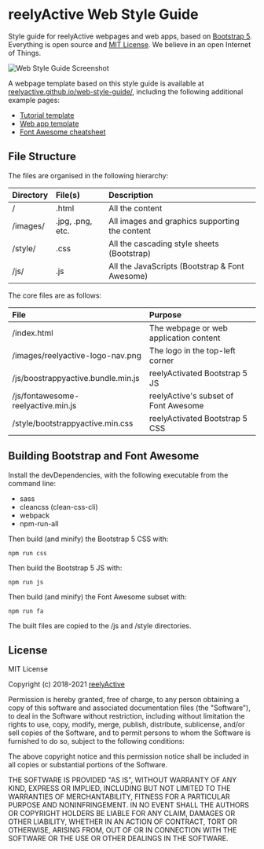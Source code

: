 reelyActive Web Style Guide
===========================

Style guide for reelyActive webpages and web apps, based on [Bootstrap 5](https://getbootstrap.com).  Everything is open source and [MIT License](https://opensource.org/licenses/MIT).  We believe in an open Internet of Things.

![Web Style Guide Screenshot](https://reelyactive.github.io/web-style-guide/images/screenshot.png)


A webpage template based on this style guide is available at [reelyactive.github.io/web-style-guide/](https://reelyactive.github.io/web-style-guide/), including the following additional example pages:
- [Tutorial template](https://reelyactive.github.io/web-style-guide/tutorial-example)
- [Web app template](https://reelyactive.github.io/web-style-guide/app-example)
- [Font Awesome cheatsheet](https://reelyactive.github.io/web-style-guide/fontawesome-icons)


File Structure
--------------

The files are organised in the following hierarchy:

| Directory | File(s)          | Description                                    |
|:----------|:-----------------|:----------------------------------------------|
| /         | .html            | All the content                               |
| /images/  | .jpg, .png, etc. | All images and graphics supporting the content|
| /style/   | .css             | All the cascading style sheets (Bootstrap)    |
| /js/      | .js              | All the JavaScripts (Bootstrap & Font Awesome)|

The core files are as follows:

| File                               | Purpose                                |
|:-----------------------------------|:---------------------------------------|
| /index.html                        | The webpage or web application content |
| /images/reelyactive-logo-nav.png   | The logo in the top-left corner        |
| /js/boostrappyactive.bundle.min.js | reelyActivated Bootstrap 5 JS          |
| /js/fontawesome-reelyactive.min.js | reelyActive's subset of Font Awesome   |
| /style/bootstrappyactive.min.css   | reelyActivated Bootstrap 5 CSS         |


Building Bootstrap and Font Awesome
-----------------------------------

Install the devDependencies, with the following executable from the command line:
- sass
- cleancss (clean-css-cli)
- webpack
- npm-run-all

Then build (and minify) the Bootstrap 5 CSS with:

    npm run css

Then build the Bootstrap 5 JS with:

    npm run js

Then build (and minify) the Font Awesome subset with:

    npm run fa

The built files are copied to the /js and /style directories.


License
-------

MIT License

Copyright (c) 2018-2021 [reelyActive](https://www.reelyactive.com)

Permission is hereby granted, free of charge, to any person obtaining a copy of this software and associated documentation files (the "Software"), to deal in the Software without restriction, including without limitation the rights to use, copy, modify, merge, publish, distribute, sublicense, and/or sell copies of the Software, and to permit persons to whom the Software is furnished to do so, subject to the following conditions:

The above copyright notice and this permission notice shall be included in all copies or substantial portions of the Software.

THE SOFTWARE IS PROVIDED "AS IS", WITHOUT WARRANTY OF ANY KIND, EXPRESS OR 
IMPLIED, INCLUDING BUT NOT LIMITED TO THE WARRANTIES OF MERCHANTABILITY, 
FITNESS FOR A PARTICULAR PURPOSE AND NONINFRINGEMENT. IN NO EVENT SHALL THE 
AUTHORS OR COPYRIGHT HOLDERS BE LIABLE FOR ANY CLAIM, DAMAGES OR OTHER 
LIABILITY, WHETHER IN AN ACTION OF CONTRACT, TORT OR OTHERWISE, ARISING FROM, 
OUT OF OR IN CONNECTION WITH THE SOFTWARE OR THE USE OR OTHER DEALINGS IN 
THE SOFTWARE.
